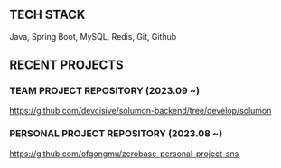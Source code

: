 ## TECH STACK
Java, Spring Boot, MySQL, Redis, Git, Github 


## RECENT PROJECTS

### TEAM PROJECT REPOSITORY (2023.09 ~)
https://github.com/devcisive/solumon-backend/tree/develop/solumon

### PERSONAL PROJECT REPOSITORY (2023.08 ~)
https://github.com/ofgongmu/zerobase-personal-project-sns

<!--
**ofgongmu/ofgongmu** is a ✨ _special_ ✨ repository because its `README.md` (this file) appears on your GitHub profile.

Here are some ideas to get you started:

- 🔭 I’m currently working on ...
- 🌱 I’m currently learning ...
- 👯 I’m looking to collaborate on ...
- 🤔 I’m looking for help with ...
- 💬 Ask me about ...
- 📫 How to reach me: ...
- 😄 Pronouns: ...
- ⚡ Fun fact: ...
-->

